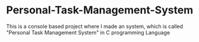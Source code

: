 # Personal-Task-Management-System
This is a console based project where I made an system, which is called "Personal Task Management System" in C programming Language 
